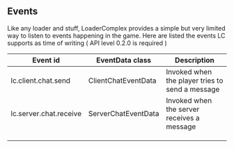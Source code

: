 Events
-
Like any loader and stuff, LoaderComplex provides a simple but very limited way to listen to events happening in the game.
Here are listed the events LC supports as time of writing ( API level 0.2.0 is required )

| Event id               | EventData class     | Description                                     |
|------------------------|---------------------|-------------------------------------------------|
| lc.client.chat.send    | ClientChatEventData | Invoked when the player tries to send a message |
| lc.server.chat.receive | ServerChatEventData | Invoked when the server receives a message      |
|                        |                     |                                                 |
|                        |                     |                                                 |
|                        |                     |                                                 |